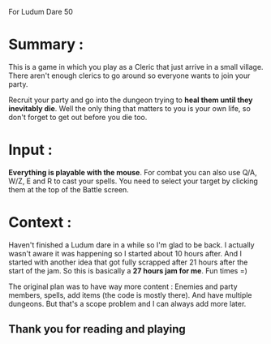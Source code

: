 For Ludum Dare 50


# Summary :

This is a game in which you play as a Cleric that just arrive in a small village. There aren't enough clerics to go around so everyone wants to join your party.

Recruit your party and go into the dungeon trying to **heal them until they inevitably die**. Well the only thing that matters to you is your own life, so don't forget to get out before you die too.


# Input :

**Everything is playable with the mouse**. For combat you can also use Q/A, W/Z, E and R to cast your spells.
You need to select your target by clicking them at the top of the Battle screen.


# Context :

Haven't finished a Ludum dare in a while so I'm glad to be back. 
I actually wasn't aware it was happening so I started about 10 hours after. And I started with another idea that got fully scrapped after 21 hours after the start of the jam. So this is basically a **27 hours jam for me**. Fun times =)

The original plan was to have way more content : Enemies and party members, spells, add items (the code is mostly there). And have multiple dungeons. But that's a scope problem and I can always add more later.


## Thank you for reading and playing